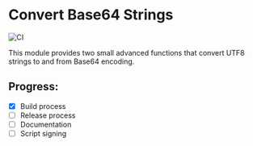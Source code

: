 # Convert Base64 Strings

![CI](https://github.com/charliebillen/ConvertBase64Strings/workflows/CI/badge.svg)

This module provides two small advanced functions that convert UTF8 strings to and from Base64 encoding.

## Progress:
- [x] Build process
- [ ] Release process
- [ ] Documentation
- [ ] Script signing
